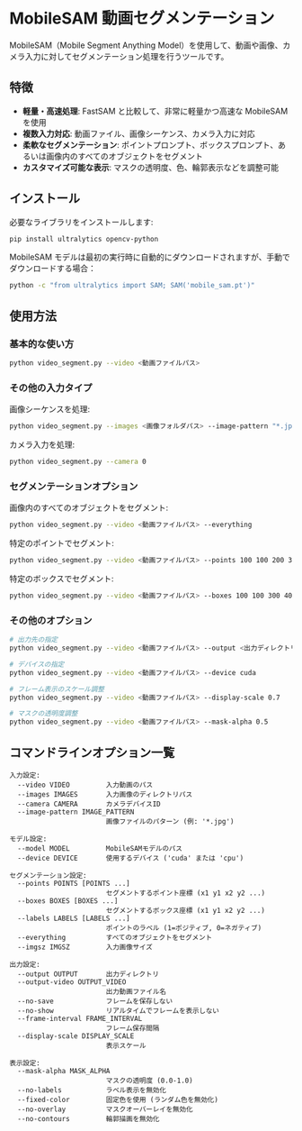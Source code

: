 # MobileSAM 動画セグメンテーション

MobileSAM（Mobile Segment Anything Model）を使用して、動画や画像、カメラ入力に対してセグメンテーション処理を行うツールです。

## 特徴

- **軽量・高速処理**: FastSAM と比較して、非常に軽量かつ高速な MobileSAM を使用
- **複数入力対応**: 動画ファイル、画像シーケンス、カメラ入力に対応
- **柔軟なセグメンテーション**: ポイントプロンプト、ボックスプロンプト、あるいは画像内のすべてのオブジェクトをセグメント
- **カスタマイズ可能な表示**: マスクの透明度、色、輪郭表示などを調整可能

## インストール

必要なライブラリをインストールします:

```bash
pip install ultralytics opencv-python
```

MobileSAM モデルは最初の実行時に自動的にダウンロードされますが、手動でダウンロードする場合：

```bash
python -c "from ultralytics import SAM; SAM('mobile_sam.pt')"
```

## 使用方法

### 基本的な使い方

```bash
python video_segment.py --video <動画ファイルパス>
```

### その他の入力タイプ

画像シーケンスを処理:

```bash
python video_segment.py --images <画像フォルダパス> --image-pattern "*.jpg"
```

カメラ入力を処理:

```bash
python video_segment.py --camera 0
```

### セグメンテーションオプション

画像内のすべてのオブジェクトをセグメント:

```bash
python video_segment.py --video <動画ファイルパス> --everything
```

特定のポイントでセグメント:

```bash
python video_segment.py --video <動画ファイルパス> --points 100 100 200 300
```

特定のボックスでセグメント:

```bash
python video_segment.py --video <動画ファイルパス> --boxes 100 100 300 400
```

### その他のオプション

```bash
# 出力先の指定
python video_segment.py --video <動画ファイルパス> --output <出力ディレクトリ>

# デバイスの指定
python video_segment.py --video <動画ファイルパス> --device cuda

# フレーム表示のスケール調整
python video_segment.py --video <動画ファイルパス> --display-scale 0.7

# マスクの透明度調整
python video_segment.py --video <動画ファイルパス> --mask-alpha 0.5
```

## コマンドラインオプション一覧

```
入力設定:
  --video VIDEO         入力動画のパス
  --images IMAGES       入力画像のディレクトリパス
  --camera CAMERA       カメラデバイスID
  --image-pattern IMAGE_PATTERN
                        画像ファイルのパターン (例: '*.jpg')

モデル設定:
  --model MODEL         MobileSAMモデルのパス
  --device DEVICE       使用するデバイス ('cuda' または 'cpu')

セグメンテーション設定:
  --points POINTS [POINTS ...]
                        セグメントするポイント座標 (x1 y1 x2 y2 ...)
  --boxes BOXES [BOXES ...]
                        セグメントするボックス座標 (x1 y1 x2 y2 ...)
  --labels LABELS [LABELS ...]
                        ポイントのラベル (1=ポジティブ, 0=ネガティブ)
  --everything          すべてのオブジェクトをセグメント
  --imgsz IMGSZ         入力画像サイズ

出力設定:
  --output OUTPUT       出力ディレクトリ
  --output-video OUTPUT_VIDEO
                        出力動画ファイル名
  --no-save             フレームを保存しない
  --no-show             リアルタイムでフレームを表示しない
  --frame-interval FRAME_INTERVAL
                        フレーム保存間隔
  --display-scale DISPLAY_SCALE
                        表示スケール

表示設定:
  --mask-alpha MASK_ALPHA
                        マスクの透明度 (0.0-1.0)
  --no-labels           ラベル表示を無効化
  --fixed-color         固定色を使用 (ランダム色を無効化)
  --no-overlay          マスクオーバーレイを無効化
  --no-contours         輪郭描画を無効化
```
